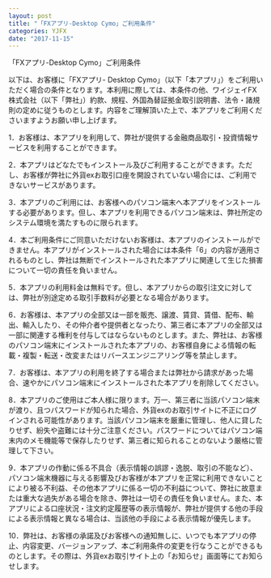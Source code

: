 ```yaml
---
layout: post
title: "「FXアプリ-Desktop Cymo」ご利用条件"
categories: YJFX
date: "2017-11-15"
---
```


「FXアプリ-Desktop Cymo」ご利用条件

以下は、お客様に「FXアプリ- Desktop Cymo」（以下「本アプリ」）をご利用いただく場合の条件となります。本利用に際しては、本条件の他、ワイジェイFX株式会社（以下「弊社」）約款、規程、外国為替証拠金取引説明書、法令・諸規則の定めに従うものとします。内容をご理解頂いた上で、本アプリをご利用くださいますようお願い申し上げます。

1．お客様は、本アプリを利用して、弊社が提供する金融商品取引・投資情報サービスを利用することができます。

2．本アプリはどなたでもインストール及びご利用することができます。ただし、お客様が弊社に外貨exお取引口座を開設されていない場合には、ご利用できないサービスがあります。

3．本アプリのご利用には、お客様へのパソコン端末へ本アプリをインストールする必要があります。但し、本アプリを利用できるパソコン端末は、弊社所定のシステム環境を満たすものに限られます。

4．本ご利用条件にご同意いただけないお客様は、本アプリのインストールができません。本アプリがインストールされた場合には本条件「6」の内容が適用されるものとし、弊社は無断でインストールされた本アプリに関連して生じた損害について一切の責任を負いません。

5．本アプリの利用料金は無料です。但し、本アプリからの取引注文に対しては、弊社が別途定める取引手数料が必要となる場合があります。

6．お客様は、本アプリの全部又は一部を販売、譲渡、賃貸、賃借、配布、輸出、輸入したり、その仲介者や提供者となったり、第三者に本アプリの全部又は一部に関連する権利を付与してはならないものとします。また、弊社は、お客様のパソコン端末にインストールされた本アプリの、お客様自身による情報の転載・複製・転送・改変またはリバースエンジニアリング等を禁止します。

7．お客様は、本アプリの利用を終了する場合または弊社から請求があった場合、速やかにパソコン端末にインストールされた本アプリを削除してください。

8．本アプリのご使用はご本人様に限ります。万一、第三者に当該パソコン端末が渡り、且つパスワードが知られた場合、外貨exのお取引サイトに不正にログインされる可能性があります。当該パソコン端末を厳重に管理し、他人に貸したりせず、紛失や盗難には十分ご注意ください。パスワードについてはパソコン端末内のメモ機能等で保存したりせず、第三者に知られることのないよう厳格に管理して下さい。

9．本アプリの作動に係る不具合（表示情報の誤謬・逸脱、取引の不能など）、パソコン端末機器に与える影響及びお客様が本アプリを正常に利用できないことにより被る不利益、その他本アプリに係る一切の不利益について、弊社に故意または重大な過失がある場合を除き、弊社は一切その責任を負いません。また、本アプリによる口座状況・注文約定履歴等の表示情報が、弊社が提供する他の手段による表示情報と異なる場合は、当該他の手段による表示情報が優先します。

10．弊社は、お客様の承諾及びお客様への通知無しに、いつでも本アプリの停止、内容変更、バージョンアップ、本ご利用条件の変更を行なうことができるものとします。その際は、外貨exお取引サイト上の「お知らせ」画面等にてお知らせします。
